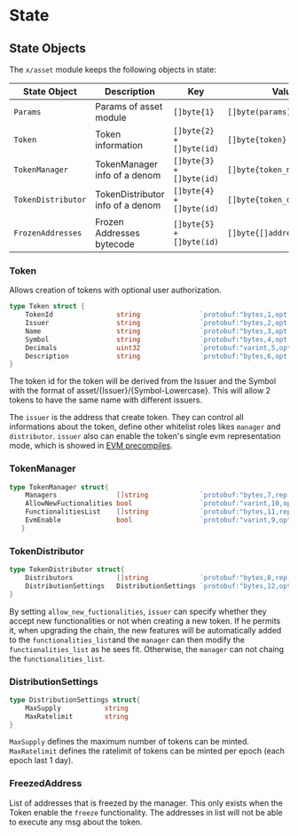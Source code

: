<!--
order: 2
-->

# State

## State Objects

The `x/asset` module keeps the following objects in state:

| State Object         | Description                            | Key                      | Value                      | Store |
|----------------------|----------------------------------------|--------------------------| ---------------------------|-------|
| `Params`             | Params of asset module                 | `[]byte{1}`              | `[]byte(params)`           | KV    |
| `Token`              | Token information                      | `[]byte{2} + []byte(id)` | `[]byte{token}`            | KV    |
| `TokenManager`       | TokenManager info of a denom           | `[]byte{3} + []byte(id)` | `[]byte{token_manager}`    | KV    |
| `TokenDistributor`   | TokenDistributor info of a denom       | `[]byte{4} + []byte(id)` | `[]byte{token_distributor}`| KV    |
| `FrozenAddresses`    | Frozen Addresses bytecode              | `[]byte{5} + []byte(id)` | `[]byte{[]address}`        | KV    |


### Token

Allows creation of tokens with optional user authorization.  

```go
type Token struct {
    TokenId                string               `protobuf:"bytes,1,opt,name=token_id,json=tokenId,proto3" json:"token_id,omitempty"`
    Issuer                 string               `protobuf:"bytes,2,opt,name=issuer,proto3" json:"issuer,omitempty"`
    Name                   string               `protobuf:"bytes,3,opt,name=name,proto3" json:"name,omitempty"`
    Symbol                 string               `protobuf:"bytes,4,opt,name=symbol,proto3" json:"symbol,omitempty"`
    Decimals               uint32               `protobuf:"varint,5,opt,name=decimals,proto3" json:"decimals,omitempty"`
    Description            string               `protobuf:"bytes,6,opt,name=description,proto3" json:"description,omitempty"`
}
```

The token id for the token will be derived from the Issuer and the Symbol with the format of asset/{Issuer}/{Symbol-Lowercase}. This will allow 2 tokens to have the same name with different issuers.

The `issuer` is the address that create token. They can control all informations about the token, define other whitelist roles likes `manager` and `distributor`. `issuer` also can enable the token's single evm representation mode, which is showed in [EVM precompiles](README.md#asset-module-and-erc-20-precompiles).

### TokenManager

```go
type TokenManager struct{
    Managers               []string             `protobuf:"bytes,7,rep,name=managers,proto3" json:"managers,omitempty"`
    AllowNewFuctionalities bool                 `protobuf:"varint,10,opt,name=allow_new_fuctionalities,json=allowNewFuctionalities,proto3" json:"allow_new_fuctionalities,omitempty"`
    FunctionalitiesList    []string             `protobuf:"bytes,11,rep,name=functionalities_list,json=functionalitiesList,proto3" json:"functionalities_list,omitempty"`
    EvmEnable              bool                 `protobuf:"varint,9,opt,name=evm_enable,json=evmEnable,proto3" json:"evm_enable,omitempty"`
   }
```

### TokenDistributor

```go
type TokenDistributor struct{
    Distributors           []string             `protobuf:"bytes,8,rep,name=distributors,proto3" json:"distributors,omitempty"`
    DistributionSettings   DistributionSettings `protobuf:"bytes,12,opt,name=distribution_settings,json=distributionSettings,proto3" json:"distribution_settings"`
}
```

By setting `allow_new_fuctionalities`, `issuer` can specify whether they accept new functionalities or not when creating a new token. If he permits it, when upgrading the chain, the new features will be automatically added to the `functionalities_list`and the `manager` can then modify the `functionalities_list` as he sees fit. Otherwise, the `manager` can not chaing the `functionalities_list`.

### DistributionSettings

```go
type DistributionSettings struct{
    MaxSupply           string
    MaxRatelimit        string
}
```

`MaxSupply` defines the maximum number of tokens can be minted.
`MaxRatelimit` defines the ratelimit of tokens can be minted per epoch (each epoch last 1 day).

### FreezedAddress

List of addresses that is freezed by the manager. This only exists when the Token enable the `freeze` functionality. The addresses in list will not be able to execute any msg about the token.


<!-- ## Genesis State

The `x/asset` module's `GenesisState` defines the state necessary for initializing the chain from a previous exported height. It contains the module parameters and the registered token pairs :

```go
// GenesisState defines the module's genesis state.
type GenesisState struct {
    Params Params `protobuf:"bytes,1,opt,name=params,proto3" json:"params"`
}
``` -->
